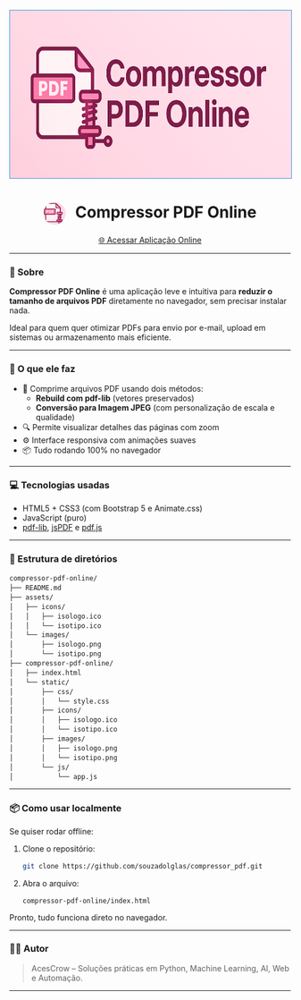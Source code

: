 <p align="center">
  <img src="./assets/images/isologo.png" alt="Calculadora Melhor Férias" height="300"
       style="border-radius: 0%; border: 1px solid #3498db;">
</p>

<h1 align="center">
  <img src="./assets/images/isotipo.png" alt="Compressor PDF Online" height="40" style="vertical-align: middle; margin-right: 10px; border-radius: 75%;">
  Compressor PDF Online
</h1>

<p align="center">
  <a href="https://souzadolglas.github.io/compressor-pdf-online/">🌐 Acessar Aplicação Online</a>
</p>

---

### 📌 Sobre

**Compressor PDF Online** é uma aplicação leve e intuitiva para **reduzir o tamanho de arquivos PDF** diretamente no navegador, sem precisar instalar nada.

Ideal para quem quer otimizar PDFs para envio por e-mail, upload em sistemas ou armazenamento mais eficiente.

---

### 🚀 O que ele faz

- 📄 Comprime arquivos PDF usando dois métodos:
  - **Rebuild com pdf-lib** (vetores preservados)
  - **Conversão para Imagem JPEG** (com personalização de escala e qualidade)
- 🔍 Permite visualizar detalhes das páginas com zoom
- ⚙️ Interface responsiva com animações suaves
- 📦 Tudo rodando 100% no navegador

---

### 💻 Tecnologias usadas

- HTML5 + CSS3 (com Bootstrap 5 e Animate.css)
- JavaScript (puro)
- [pdf-lib](https://pdf-lib.js.org/), [jsPDF](https://github.com/parallax/jsPDF) e [pdf.js
  ](https://mozilla.github.io/pdf.js/)

---

### 📂 Estrutura de diretórios

```bash
compressor-pdf-online/
├── README.md
├── assets/
│   ├── icons/
│   │   ├── isologo.ico
│   │   └── isotipo.ico
│   └── images/
│       ├── isologo.png
│       └── isotipo.png
├── compressor-pdf-online/
│   ├── index.html
│   └── static/
│       ├── css/
│       │   └── style.css
│       ├── icons/
│       │   ├── isologo.ico
│       │   └── isotipo.ico
│       ├── images/
│       │   ├── isologo.png
│       │   └── isotipo.png
│       └── js/
│           └── app.js
```

---

### 📦 Como usar localmente

Se quiser rodar offline:

1. Clone o repositório:
   ```bash
   git clone https://github.com/souzadolglas/compressor_pdf.git
   ```
2. Abra o arquivo:
   ```
   compressor-pdf-online/index.html
   ```

Pronto, tudo funciona direto no navegador.

---

### 👨‍💻 Autor

> AcesCrow – Soluções práticas em Python, Machine Learning, AI, Web e Automação.

---
